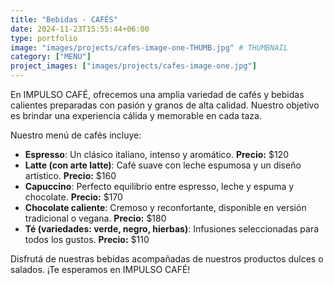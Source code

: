 ```yaml
---
title: "Bebidas - CAFÉS"
date: 2024-11-23T15:55:44+06:00
type: portfolio
image: "images/projects/cafes-image-one-THUMB.jpg" # THUMBNAIL
category: ["MENU"]
project_images: ["images/projects/cafes-image-one.jpg"]
---
```


En IMPULSO CAFÉ, ofrecemos una amplia variedad de cafés y bebidas calientes preparadas con pasión y granos de alta calidad. Nuestro objetivo es brindar una experiencia cálida y memorable en cada taza.

Nuestro menú de cafés incluye:

- **Espresso**: Un clásico italiano, intenso y aromático. **Precio:** $120
- **Latte (con arte latte)**: Café suave con leche espumosa y un diseño artístico. **Precio:** $160
- **Capuccino**: Perfecto equilibrio entre espresso, leche y espuma y chocolate. **Precio:** $170
- **Chocolate caliente**: Cremoso y reconfortante, disponible en versión tradicional o vegana. **Precio:** $180
- **Té (variedades: verde, negro, hierbas)**: Infusiones seleccionadas para todos los gustos. **Precio:** $110

Disfrutá de nuestras bebidas acompañadas de nuestros productos dulces o salados. ¡Te esperamos en IMPULSO CAFÉ!
